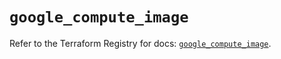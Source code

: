 # `google_compute_image`

Refer to the Terraform Registry for docs: [`google_compute_image`](https://registry.terraform.io/providers/hashicorp/google-beta/6.28.0/docs/resources/google_compute_image).
